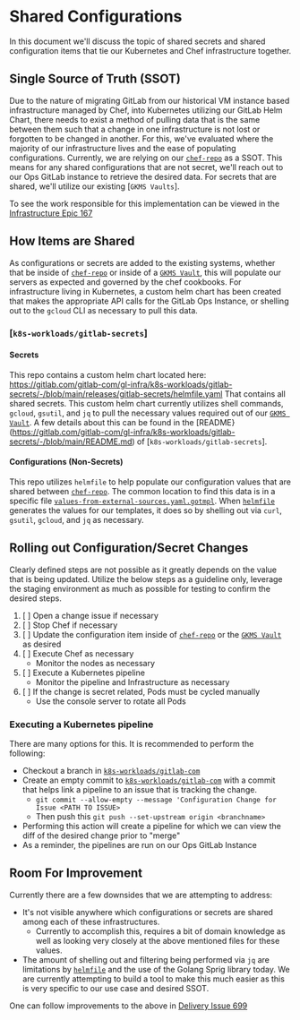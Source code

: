 # Shared Configurations

In this document we'll discuss the topic of shared secrets and shared
configuration items that tie our Kubernetes and Chef infrastructure together.

## Single Source of Truth (SSOT)

Due to the nature of migrating GitLab from our historical VM instance based
infrastructure managed by Chef, into Kubernetes utilizing our GitLab Helm Chart,
there needs to exist a method of pulling data that is the same between them such
that a change in one infrastructure is not lost or forgotten to be changed in
another.  For this, we've evaluated where the majority of our infrastructure
lives and the ease of populating configurations.  Currently, we are relying on
our [`chef-repo`] as a SSOT.  This means for any shared configurations that are not
secret, we'll reach out to our Ops GitLab instance to retrieve the desired data.
For secrets that are shared, we'll utilize our existing [`GKMS Vaults`].

To see the work responsible for this implementation can be viewed in the
[Infrastructure Epic 167](https://gitlab.com/groups/gitlab-com/gl-infra/-/epics/167)

## How Items are Shared

As configurations or secrets are added to the existing systems, whether that be
inside of [`chef-repo`] or inside of a [`GKMS Vault`], this will populate our servers as
expected and governed by the chef cookbooks.  For infrastructure living in
Kubernetes, a custom helm chart has been created that makes the appropriate API
calls for the GitLab Ops Instance, or shelling out to the `gcloud` CLI as
necessary to pull this data.

### [`k8s-workloads/gitlab-secrets`]

#### Secrets

This repo contains a custom helm chart located here:
https://gitlab.com/gitlab-com/gl-infra/k8s-workloads/gitlab-secrets/-/blob/main/releases/gitlab-secrets/helmfile.yaml
That contains all shared secrets.  This custom helm chart currently utilizes
shell commands, `gcloud`, `gsutil`, and `jq` to pull the necessary values
required out of our [`GKMS Vault`].  A few details about this can be found in
the
[README}(https://gitlab.com/gitlab-com/gl-infra/k8s-workloads/gitlab-secrets/-/blob/main/README.md)
of [`k8s-workloads/gitlab-secrets`].

#### Configurations (Non-Secrets)

This repo utilizes `helmfile` to help populate our configuration values that are
shared between [`chef-repo`].  The common location to find this data is in a
specific file
[`values-from-external-sources.yaml.gotmpl`](https://gitlab.com/gitlab-com/gl-infra/k8s-workloads/gitlab-com/-/blob/master/releases/values/gitlab/values-from-external-sources.yaml.gotmpl).
When [`helmfile`] generates the values for our templates, it does so by shelling
out via `curl`, `gsutil`, `gcloud`, and `jq` as necessary.

## Rolling out Configuration/Secret Changes

Clearly defined steps are not possible as it greatly depends on the value that
is being updated.  Utilize the below steps as a guideline only, leverage the
staging environment as much as possible for testing to confirm the desired
steps.

1. [ ] Open a change issue if necessary
1. [ ] Stop Chef if necessary
1. [ ] Update the configuration item inside of [`chef-repo`] or the [`GKMS
   Vault`] as desired
1. [ ] Execute Chef as necessary
    * Monitor the nodes as necessary
1. [ ] Execute a Kubernetes pipeline
    * Monitor the pipeline and Infrastructure as necessary
1. [ ] If the change is secret related, Pods must be cycled manually
    * Use the console server to rotate all Pods

### Executing a Kubernetes pipeline

There are many options for this.  It is recommended to perform the following:

* Checkout a branch in [`k8s-workloads/gitlab-com`]
* Create an empty commit to [`k8s-workloads/gitlab-com`] with a commit that
  helps link a pipeline to an issue that is tracking the change.
  * `git commit --allow-empty --message 'Configuration Change for Issue <PATH TO
    ISSUE>`
  * Then push this `git push --set-upstream origin <branchname>`
* Performing this action will create a pipeline for which we can view the diff
  of the desired change prior to "merge"
* As a reminder, the pipelines are run on our Ops GitLab Instance

## Room For Improvement

Currently there are a few downsides that we are attempting to address:

* It's not visible anywhere which configurations or secrets are shared among
  each of these infrastructures.
  * Currently to accomplish this, requires a bit of domain knowledge as well as
    looking very closely at the above mentioned files for these values.
* The amount of shelling out and filtering being performed via `jq` are
  limitations by [`helmfile`] and the use of the Golang Sprig library today.  We
  are currently attempting to build a tool to make this much easier as this is
  very specific to our use case and desired SSOT.

One can follow improvements to the above in [Delivery Issue 699
](https://gitlab.com/gitlab-com/gl-infra/delivery/-/issues/699)

[`chef-repo`]: https://ops.gitlab.net/gitlab-cookbooks/chef-repo
[`helmfile`]: https://github.com/roboll/helmfile
[`k8s-workloads/gitlab-com`]: https://gitlab.com/gitlab-com/gl-infra/k8s-workloads/gitlab-com
[`GKMS Vault`]: ./gkms-chef-secrets.md

